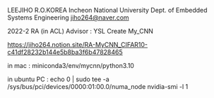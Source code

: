 LEEJIHO
R.O.KOREA
Incheon National University
Dept. of Embedded Systems Engineering
jiho264@naver.com

2022-2 RA (in ACL)
Advisor : YSL
Create My_CNN

https://jiho264.notion.site/RA-MyCNN_CIFAR10-c41df28232b144e5b8ba3f6b47828465


in mac : 
miniconda3/env/mycnn/python3.10

in ubuntu PC : 
echo 0 | sudo tee -a /sys/bus/pci/devices/0000\:01\:00.0/numa_node
nvidia-smi -l 1
